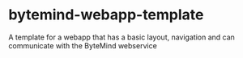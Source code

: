 # bytemind-webapp-template
A template for a webapp that has a basic layout, navigation and can communicate with the ByteMind webservice
